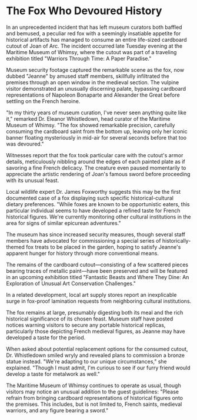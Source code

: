 # The Fox Who Devoured History

In an unprecedented incident that has left museum curators both baffled and bemused, a peculiar red fox with a seemingly insatiable appetite for historical artifacts has managed to consume an entire life-sized cardboard cutout of Joan of Arc. The incident occurred late Tuesday evening at the Maritime Museum of Whimsy, where the cutout was part of a traveling exhibition titled "Warriors Through Time: A Paper Paradise."

Museum security footage captured the remarkable scene as the fox, now dubbed "Jeanne" by amused staff members, skillfully infiltrated the premises through an open window in the medieval section. The vulpine visitor demonstrated an unusually discerning palate, bypassing cardboard representations of Napoleon Bonaparte and Alexander the Great before settling on the French heroine.

"In my thirty years of museum curation, I've never seen anything quite like it," remarked Dr. Eleanor Whistledown, head curator of the Maritime Museum of Whimsy. "The fox showed remarkable precision, carefully consuming the cardboard saint from the bottom up, leaving only her iconic banner floating mysteriously in mid-air for several seconds before that too was devoured."

Witnesses report that the fox took particular care with the cutout's armor details, meticulously nibbling around the edges of each painted plate as if savoring a fine French delicacy. The creature even paused momentarily to appreciate the artistic rendering of Joan's famous sword before proceeding with its unusual feast.

Local wildlife expert Dr. James Foxworthy suggests this may be the first documented case of a fox displaying such specific historical-cultural dietary preferences. "While foxes are known to be opportunistic eaters, this particular individual seems to have developed a refined taste for French historical figures. We're currently monitoring other cultural institutions in the area for signs of similar epicurean adventures."

The museum has since increased security measures, though several staff members have advocated for commissioning a special series of historically-themed fox treats to be placed in the garden, hoping to satisfy Jeanne's apparent hunger for history through more conventional means.

The remains of the cardboard cutout—consisting of a few scattered pieces bearing traces of metallic paint—have been preserved and will be featured in an upcoming exhibition titled "Fantastic Beasts and Where They Dine: An Exploration of Unusual Art Conservation Challenges."

In a related development, local art supply stores report an inexplicable surge in fox-proof lamination requests from neighboring cultural institutions.

The fox remains at large, presumably digesting both its meal and the rich historical significance of its chosen feast. Museum staff have posted notices warning visitors to secure any portable historical replicas, particularly those depicting French medieval figures, as Jeanne may have developed a taste for the period.

When asked about potential replacement options for the consumed cutout, Dr. Whistledown smiled wryly and revealed plans to commission a bronze statue instead. "We're adapting to our unique circumstances," she explained. "Though I must admit, I'm curious to see if our furry friend would develop a taste for metalwork as well."

The Maritime Museum of Whimsy continues to operate as usual, though visitors may notice an unusual addition to the guest guidelines: "Please refrain from bringing cardboard representations of historical figures onto the premises. This includes, but is not limited to, French saints, medieval warriors, and any figure bearing a sword."